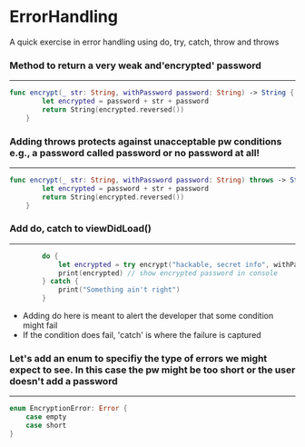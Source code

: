 # ErrorHandling

A quick exercise in error handling using do, try, catch, throw and throws

### Method to return a very weak and'encrypted' password
------------------------

```swift
func encrypt(_ str: String, withPassword password: String) -> String {
        let encrypted = password + str + password
        return String(encrypted.reversed())
    }
 ```
    

### Adding throws protects against unacceptable pw conditions e.g., a password called password or no password at all!
----------------------------



```swift
func encrypt(_ str: String, withPassword password: String) throws -> String {
        let encrypted = password + str + password
        return String(encrypted.reversed())
    }
 ```
    
    
### Add do, catch to viewDidLoad() 
----------------------------

```swift
        do {
            let encrypted = try encrypt("hackable, secret info", withPassword: "123456")
            print(encrypted) // show encrypted password in console
        } catch {
            print("Something ain't right")
        }
 ```
    
- Adding do here is meant to alert the developer that some condition might fail 
- If the condition does fail, 'catch' is where the failure is captured


### Let's add an enum to specifiy the type of errors we might expect to see. In this case the pw might be too short or the user doesn't add a password
----------------------------

```swift 
enum EncryptionError: Error {
    case empty
    case short
}
```
